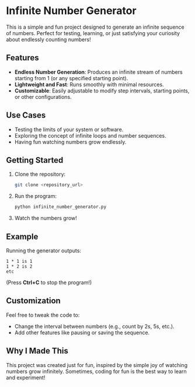 # Infinite Number Generator  

This is a simple and fun project designed to generate an infinite sequence of numbers. Perfect for testing, learning, or just satisfying your curiosity about endlessly counting numbers!  

## Features  

- **Endless Number Generation**: Produces an infinite stream of numbers starting from 1 (or any specified starting point).  
- **Lightweight and Fast**: Runs smoothly with minimal resources.  
- **Customizable**: Easily adjustable to modify step intervals, starting points, or other configurations.  

## Use Cases  

- Testing the limits of your system or software.  
- Exploring the concept of infinite loops and number sequences.  
- Having fun watching numbers grow endlessly.  

## Getting Started  

1. Clone the repository:  
   ```bash
   git clone <repository_url>
   ```  

2. Run the program:  
   ```bash
   python infinite_number_generator.py
   ```  

3. Watch the numbers grow!  

## Example  

Running the generator outputs:  
```
1 * 1 is 1
1 * 2 is 2
etc 
```  

(Press **Ctrl+C** to stop the program!)  

## Customization  

Feel free to tweak the code to:  
- Change the interval between numbers (e.g., count by 2s, 5s, etc.).  
- Add other features like pausing or saving the sequence.  

## Why I Made This  

This project was created just for fun, inspired by the simple joy of watching numbers grow infinitely. Sometimes, coding for fun is the best way to learn and experiment!  
